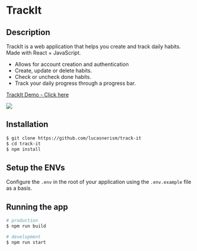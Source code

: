 # TrackIt

## Description
TrackIt is a web application that helps you create and track daily habits. Made with React + JavaScript.
+ Allows for account creation and authentication
+ Create, update or delete habits.
+ Check or uncheck done habits.
+ Track your daily progress through a progress bar.

 <div>
  <a href="https://www.loom.com/share/816a5126a28b4eaca63f3c77e35708e0">
   <p>TrackIt Demo - Click here</p>
  </a>
   <a href="https://www.loom.com/share/816a5126a28b4eaca63f3c77e35708e0">
    <img style="max-width:300px;" src="https://cdn.loom.com/sessions/thumbnails/816a5126a28b4eaca63f3c77e35708e0-with-play.gif">
   </a>
 </div>



## Installation

```bash
$ git clone https://github.com/lucasnerism/track-it
$ cd track-it
$ npm install
```


## Setup the ENVs
Configure the `.env` in the root of your application using the `.env.example` file as a basis.


## Running the app

```bash
# production
$ npm run build

# development
$ npm run start

```
